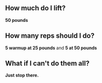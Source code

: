 ## How much do I lift?

**50 pounds**

## How many reps should I do?

**5 warmup at 25 pounds** and **5 at 50 pounds**

## What if I can't do them all?

**Just stop there.**
